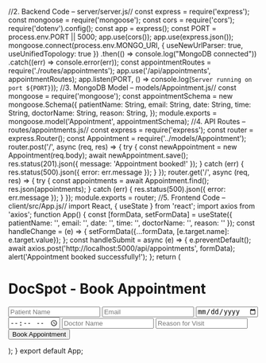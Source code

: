 //2. Backend Code – server/server.js//
const express = require('express');
const mongoose = require('mongoose');
const cors = require('cors');
require('dotenv').config();
const app = express();
const PORT = process.env.PORT || 5000;
app.use(cors());
app.use(express.json());
mongoose.connect(process.env.MONGO_URI, { useNewUrlParser: true, useUnifiedTopology:
true })
.then(() => console.log("MongoDB connected"))
.catch((err) => console.error(err));
const appointmentRoutes = require('./routes/appointments');
app.use('/api/appointments', appointmentRoutes);
app.listen(PORT, () => console.log(`Server running on port ${PORT}`));
//3. MongoDB Model – models/Appointment.js//
const mongoose = require('mongoose');
const appointmentSchema = new mongoose.Schema({
 patientName: String,
 email: String,
 date: String,
 time: String,
 doctorName: String,
 reason: String,
});
module.exports = mongoose.model('Appointment', appointmentSchema);
//4. API Routes – routes/appointments.js//
const express = require('express');
const router = express.Router();
const Appointment = require('../models/Appointment');
router.post('/', async (req, res) => {
 try {
 const newAppointment = new Appointment(req.body);
 await newAppointment.save();
 res.status(201).json({ message: 'Appointment booked!' });
 } catch (err) {
 res.status(500).json({ error: err.message });
 }
});
router.get('/', async (req, res) => {
 try {
 const appointments = await Appointment.find();
 res.json(appointments);
 } catch (err) {
 res.status(500).json({ error: err.message });
 }
});
module.exports = router;
//5. Frontend Code – client/src/App.js//
import React, { useState } from 'react';
import axios from 'axios';
function App() {
 const [formData, setFormData] = useState({
 patientName: '',
 email: '',
 date: '',
 time: '',
 doctorName: '',
 reason: ''
 });
 const handleChange = (e) => {
 setFormData({...formData, [e.target.name]: e.target.value});
 };
 const handleSubmit = async (e) => {
 e.preventDefault();
 await axios.post('http://localhost:5000/api/appointments', formData);
 alert('Appointment booked successfully!');
 };
 return (
 <div className="App">
 <h1>DocSpot - Book Appointment</h1>
 <form onSubmit={handleSubmit}>
 <input name="patientName" placeholder="Patient Name" onChange={handleChange}
required />
 <input name="email" type="email" placeholder="Email" onChange={handleChange}
required />
 <input name="date" type="date" onChange={handleChange} required />
 <input name="time" type="time" onChange={handleChange} required />
 <input name="doctorName" placeholder="Doctor Name" onChange={handleChange}
required />
 <input name="reason" placeholder="Reason for Visit" onChange={handleChange}
required />
 <button type="submit">Book Appointment</button>
 </form>
 </div>
 );
}
export default App;
